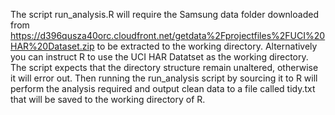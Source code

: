 The script run_analysis.R will require the Samsung data folder downloaded from https://d396qusza40orc.cloudfront.net/getdata%2Fprojectfiles%2FUCI%20HAR%20Dataset.zip 
to be extracted to the working directory. Alternatively you can instruct R to use the UCI HAR Datatset as the working directory. The script expects that the directory structure remain unaltered, 
otherwise it will error out. Then running the run_analysis script by sourcing it to R will perform the analysis required and output clean data to a file called tidy.txt that will be saved to the working 
directory of R. 
